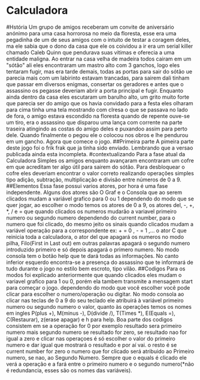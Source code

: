 # Calculadora
#Hstória
Um grupo de amigos receberam um convite de aniversário anónimo para uma casa horrorosa no meio da floresta, esse era uma pegadinha de um de seus amigos com o intuito de testar a coragem deles, ma ele sabia que o dono da casa que ele os coividou a ir era um serial killer chamado Caleb Quinn que pendurava suas vitimas e oferecia a uma entidade maligna.
Ao entrar na casa velha de madeira todos cairam em um "sótão" ali eles encontraram um mastro alto com 3 ganchos, logo eles tentaram fugir, mas era tarde demais, todas as portas para sair do sótão ue parecia mais com um labirinto estavam trancadas, para sairem dali tinham que passar em diversos enigmas, consertar os geradores e antes que o assassino os pegasse deveriam abrir a porta principal e fugir.
Enquanto ainda dentro da casa eles escutaram um barulho alto, um grito muito forte que parecia ser do amigo que os havia convidado para a festa eles olharam para cima tinha uma tela mostrando com clresa o que se passava no lado de fora, o amigo estava escondido na floresta quando de repente ouve-se um tiro, era o assassino que disparou uma lança com corrente na parte traseira atingindo as costas do amigo deles e puxandoo assim para perto dele. Quando finalmente o pegou ele o colocou nos obros e lhe pendurou em um gancho.
Agora que comece o jogo.
##Primeira parte
A pimeira parte deste jogo foi o frik frak que ja tinha sido enviado.
Lembrando que a versao publicada ainda esta incompleta.
#contextualizando
Para a fase atual da Calculadora Simples os amigos enquanto avançaram encontraram um cofre em que acreditam ter algo útil para sairem do sótão. Para desbloquear o cofre eles deveriam encontrar o valor correto realizando operações simples tipo adição, subtração, multiplicação e divisão entre números de 0 a 9.
##Elementos
Essa fase possui varios atores, por hora é uma fase independente. Alguns dos atores são O Graf e o Consola que ao serem clicados mudam a variável grafico para 0 ou 1 dependendo do modo que se quer jogar, ao escolher o modo temos os atores de 0 a 9, os atores del,  -, +, *, / e = que quando clicados os numeros mudarão a variavel primeiro numero ou segundo numero dependendo do current number, para o numero que foi clicado, do mesmo jeito os sinais quando clicados mudam a variável operação para a correspondente ex: + = 0 , - = 1  ,... o ator C que reinicia toda a calculadora, o ator del que apagará os numeros no modo pilha, Filo(First in Last out) em outras palavras apagará o segundo numero introduzido primeiro e só depois apagará o primero numero. No modo consola tem o botão help que te dará todas as informações. 
No canto inferior esquerdo encontra-se a presença do assassino que te informará de tudo durante o jogo no estilo bem escroto, tipo vilão.
 ##Codigos
Para os modos foi explicado anteriormente que quando clicados eles mudam o variavel grafico para 1 ou 0, porém ela tambem transmite a mensagem start para começar o jogo.
dependendo do modo que você escolher você pode clicar para escolher o numero/operação ou digitar. No modo consola ao clicar nas teclas de 0 a 9 do seu teclado ele atribuirá à variável primeiro numero ou segundo numero o valor, quanto às operações temos os nomes em ingles P(plus +), M(minus -), D(divide /), T(Times *), E(Equals =), C(Restaurar), z(erase apagar) e h para help.
Boa parte dos codigos consistem em se a operação for 0 por exemplo resultado sera primeiro numero mais segundo numero se resultado for zero, se resultado nao for igual a zero e clicar nas operaçoes é só escolher o valor do primeiro numero e dar igual que mostrará o resultado e por aí vai. o resto é se current number for zero o numero que for clicado será atribuido ao Primeiro numero, se nao, ao Segundo Numero.
Sempre que o equals é clicado ele verá a operação e a fará entre o primeiro numero e o segundo numero(*não é redundancia, esses são os nomes das variáveis).
